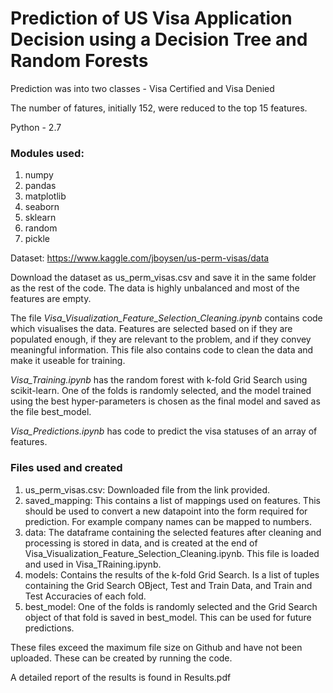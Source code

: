 # Prediction of US Visa Application Decision using a Decision Tree and Random Forests

Prediction was into two classes - Visa Certified and Visa Denied

The number of fatures, initially 152, were reduced to the top 15 features.

Python - 2.7

### Modules used:
1. numpy
2. pandas
3. matplotlib
4. seaborn
5. sklearn
6. random
7. pickle

Dataset:
https://www.kaggle.com/jboysen/us-perm-visas/data

Download the dataset as us_perm_visas.csv and save it in the same folder as the rest of the code. The data is highly unbalanced and most of the features are empty.

The file *Visa_Visualization_Feature_Selection_Cleaning.ipynb* contains code which visualises the data. Features are selected based on if they are populated enough, if they are relevant to the problem, and if they convey meaningful information. This file also contains code to clean the data and make it useable for training. 

*Visa_Training.ipynb* has the random forest with k-fold Grid Search using scikit-learn. One of the folds is randomly selected, and the model trained using the best hyper-parameters is chosen as the final model and saved as the file best_model.

*Visa_Predictions.ipynb* has code to predict the visa statuses of an array of features.

### Files used and created
1. us_perm_visas.csv: Downloaded file from the link provided.
2. saved_mapping: This contains a list of mappings used on features. This should be used to convert a new datapoint into the form required for prediction. For example company names can be mapped to numbers.
3. data: The dataframe containing the selected features after cleaning and processing is stored in data, and is created at the end of Visa_Visualization_Feature_Selection_Cleaning.ipynb. This file is loaded and used in Visa_TRaining.ipynb. 
4. models: Contains the results of the k-fold Grid Search. Is a list of tuples containing the Grid Search OBject, Test and Train Data, and Train and Test Accuracies of each fold.
5. best_model: One of the folds is randomly selected and the Grid Search object of that fold is saved in best_model. This can be used for future predictions.

These files exceed the maximum file size on Github and have not been uploaded. These can be created by running the code.

A detailed report of the results is found in Results.pdf
